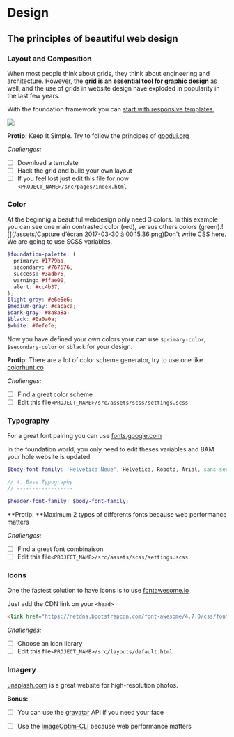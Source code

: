# Design

## The principles of beautiful web design

### Layout and Composition

When most people think about grids, they think about engineering and architecture. However, the **grid is an essential tool for graphic design** as well, and the use of grids in website design have exploded in popularity in the last few years.

With the foundation framework you can [start with responsive templates.](http://foundation.zurb.com/templates.html)

![](http://foundation.zurb.com/assets/img/sites-templates/foundation6-templates-03.svg)

**Protip:** Keep It Simple. Try to follow the principes of [goodui.org](http://goodui.org/)

_Challenges:_

* [ ] Download a template
* [ ] Hack the grid and build your own layout
* [ ] If you feel lost just edit this file for now `<PROJECT_NAME>/src/pages/index.html`

### Color

At the beginnig a beautiful webdesign only need 3 colors. In this example you can see one main contrasted color \(red\), versus others colors \(green\).![](/assets/Capture d’écran 2017-03-30 à 00.15.36.png)Don't write CSS here. We are going to use SCSS variables.

```scss
$foundation-palette: (
  primary: #1779ba,
  secondary: #767676,
  success: #3adb76,
  warning: #ffae00,
  alert: #cc4b37,
);
$light-gray: #e6e6e6;
$medium-gray: #cacaca;
$dark-gray: #8a8a8a;
$black: #0a0a0a;
$white: #fefefe;
```

Now you have defined your own colors your can use `$primary-color`, `$secondary-color` or `$black` for your design.

**Protip:** There are a lot of color scheme generator, try to use one like [colorhunt.co](http://www.colorhunt.co/)

_Challenges:_

* [ ] Find a great color scheme
* [ ] Edit this file`<PROJECT_NAME>/src/assets/scss/settings.scss`

### Typography

For a great font pairing you can use [fonts.google.com](https://fonts.google.com/)

In the foundation world, you only need to edit theses variables and BAM your hole website is updated.

```scss
$body-font-family: 'Helvetica Neue', Helvetica, Roboto, Arial, sans-serif;
```

```scss
// 4. Base Typography
// ------------------

$header-font-family: $body-font-family;
```

**Protip: **Maximum 2 types of differents fonts because web performance matters

_Challenges:_

* [ ] Find a great font combinaison
* [ ] Edit this file`<PROJECT_NAME>/src/assets/scss/settings.scss`

### Icons

One the fastest solution to have icons is to use [fontawesome.io](http://fontawesome.io/)

Just add the CDN link on your `<head>`

```html
<link href="https://netdna.bootstrapcdn.com/font-awesome/4.7.0/css/font-awesome.min.css" rel="stylesheet">
```

_Challenges:_

* [ ] Choose an icon library
* [ ] Edit this file`<PROJECT_NAME>/src/layouts/default.html`

### Imagery

[unsplash.com](https://unsplash.com/) is a great website for high-resolution photos.

**Bonus:**

* [ ] You can use the [gravatar](https://fr.gravatar.com/) API if you need your face
* [ ] Use the [ImageOptim-CLI](https://github.com/JamieMason/ImageOptim-CLI) because web performance matters



